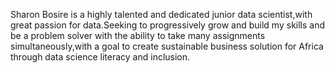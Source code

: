 
Sharon Bosire is a highly talented and dedicated junior data scientist,with great passion for data.Seeking to progressively grow and build my skills and be a problem solver with the ability to take many assignments simultaneously,with a goal to create sustainable business solution for Africa through data science literacy and inclusion.   
